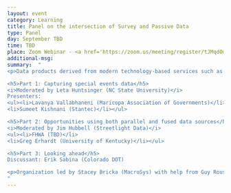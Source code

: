 ```yaml
---
layout: event
category: Learning
title: Panel on the intersection of Survey and Passive Data
type: Panel
day: September TBD
time: TBD
place: Zoom Webinar - <a href='https://zoom.us/meeting/register/tJMqdOmhrT8qG9xjYrd9blQEBviPrxoGitYM'>Registration open</a>
additional-msg:
summary:  "
<p>Data products derived from modern technology-based services such as GPS, LBS, and others offer new data dimensions, different coverages, and refined temporal resolutions. While these new data products have enabled new ways of extracting information, they also add value to the more traditional data sources such as surveys and traffic counts. Identifying how modeling and planning activities that have been built upon the traditional data sources could be strengthened by leveraging both the traditional and emerging data sources require new thinking and exploration. This session explores such opportunities through a combination of presentations and focused discussions on where and how to leverage both data streams to strengthen transportation outcomes.

<h5>Part 1: Capturing special events data</h5>
<i>Moderated by Leta Huntsinger (NC State University)</i>
Presenters:
<ul><li>Lavanya Vallabhaneni (Maricopa Association of Governments)</li>
<li>Sumeet Kishnani (Stantec)</li></ul>

<h5>Part 2: Opportunities using both parallel and fused data sources</h5>
<i>Moderated by Jim Hubbell (Streetlight Data)</i>
<ul><li>FHWA (TBD)</li>
<li>Greg Erhardt (University of Kentucky)</li></ul>

<h5>Part 3: Looking ahead</h5>
Discussant: Erik Sabina (Colorado DOT)

<p>Organization led by Stacey Bricka (MacroSys) with help from Guy Rousseau (Atlanta Regional Commission), Jim Hubbell (Streetlight Data), Leta Huntsinger (NC State University), and Erik Sabina (Colorado DOT).O
"
---
```

